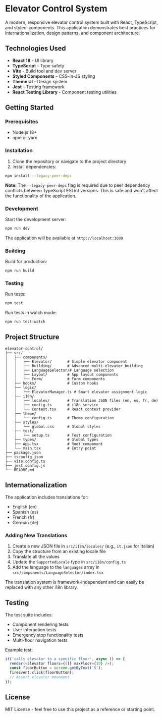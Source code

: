 # Elevator Control System

A modern, responsive elevator control system built with React, TypeScript, and styled-components. This application demonstrates best practices for internationalization, design patterns, and component architecture.

## Technologies Used

- **React 18** - UI library
- **TypeScript** - Type safety
- **Vite** - Build tool and dev server
- **Styled Components** - CSS-in-JS styling
- **Theme UI** - Design system
- **Jest** - Testing framework
- **React Testing Library** - Component testing utilities

## Getting Started

### Prerequisites

- Node.js 18+ 
- npm or yarn

### Installation

1. Clone the repository or navigate to the project directory
2. Install dependencies:

```bash
npm install --legacy-peer-deps
```

**Note**: The `--legacy-peer-deps` flag is required due to peer dependency conflicts between TypeScript ESLint versions. This is safe and won't affect the functionality of the application.

### Development

Start the development server:

```bash
npm run dev
```

The application will be available at `http://localhost:3000`

### Building

Build for production:

```bash
npm run build
```

### Testing

Run tests:

```bash
npm test
```

Run tests in watch mode:

```bash
npm run test:watch
```

## Project Structure

```
elevator-control/
├── src/
│   ├── components/
│   │   ├── Elevator/       # Simple elevator component
│   │   ├── Building/       # Advanced multi-elevator building
│   │   ├── LanguageSelector/# Language selection
│   │   ├── Layout/         # App layout components
│   │   └── Form/           # Form components
│   ├── hooks/              # Custom hooks
│   ├── logic/
│   │   └── ElevatorManager.ts # Smart elevator assignment logic
│   ├── i18n/
│   │   ├── locales/        # Translation JSON files (en, es, fr, de)
│   │   ├── config.ts       # i18n service
│   │   └── Context.tsx     # React context provider
│   ├── theme/
│   │   └── config.ts       # Theme configuration
│   ├── styles/
│   │   └── global.css      # Global styles
│   ├── test/
│   │   └── setup.ts        # Test configuration
│   ├── types/              # Global types
│   ├── App.tsx             # Root component
│   └── main.tsx            # Entry point
├── package.json
├── tsconfig.json
├── vite.config.ts
├── jest.config.js
└── README.md
```

## Internationalization

The application includes translations for:
- English (en)
- Spanish (es)
- French (fr)
- German (de)

### Adding New Translations

1. Create a new JSON file in `src/i18n/locales/` (e.g., `it.json` for Italian)
2. Copy the structure from an existing locale file
3. Translate all the values
4. Update the `SupportedLocale` type in `src/i18n/config.ts`
5. Add the language to the `languages` array in `src/components/LanguageSelector/index.tsx`

The translation system is framework-independent and can easily be replaced with any other i18n library.

## Testing

The test suite includes:
- Component rendering tests
- User interaction tests
- Emergency stop functionality tests
- Multi-floor navigation tests

Example test:
```typescript
it('calls elevator to a specific floor', async () => {
  render(<Elevator floors={[]} maxFloor={10} />);
  const floorButton = screen.getByText('5');
  fireEvent.click(floorButton);
  // Assert elevator movement
});
```

## License

MIT License - feel free to use this project as a reference or starting point.

